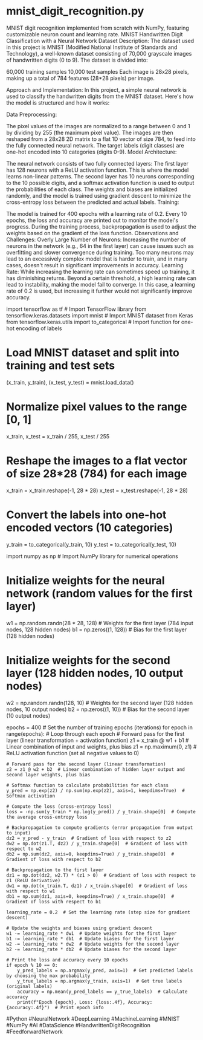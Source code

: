 # mnist_digit_recognition.py
MNIST digit recognition implemented from scratch with NumPy, featuring customizable neuron count and learning rate.
MNIST Handwritten Digit Classification with a Neural Network
Dataset Description:
The dataset used in this project is MNIST (Modified National Institute of Standards and Technology), a well-known dataset consisting of 70,000 grayscale images of handwritten digits (0 to 9). The dataset is divided into:

60,000 training samples
10,000 test samples
Each image is 28x28 pixels, making up a total of 784 features (28*28 pixels) per image.

Approach and Implementation:
In this project, a simple neural network is used to classify the handwritten digits from the MNIST dataset. Here's how the model is structured and how it works:

Data Preprocessing:

The pixel values of the images are normalized to a range between 0 and 1 by dividing by 255 (the maximum pixel value).
The images are then reshaped from a 28x28 2D matrix to a flat 1D vector of size 784, to feed into the fully connected neural network.
The target labels (digit classes) are one-hot encoded into 10 categories (digits 0-9).
Model Architecture:

The neural network consists of two fully connected layers:
The first layer has 128 neurons with a ReLU activation function. This is where the model learns non-linear patterns.
The second layer has 10 neurons corresponding to the 10 possible digits, and a softmax activation function is used to output the probabilities of each class.
The weights and biases are initialized randomly, and the model is trained using gradient descent to minimize the cross-entropy loss between the predicted and actual labels.
Training:

The model is trained for 400 epochs with a learning rate of 0.2. Every 10 epochs, the loss and accuracy are printed out to monitor the model's progress.
During the training process, backpropagation is used to adjust the weights based on the gradient of the loss function.
Observations and Challenges:
Overly Large Number of Neurons:
Increasing the number of neurons in the network (e.g., 64 in the first layer) can cause issues such as overfitting and slower convergence during training. Too many neurons may lead to an excessively complex model that is harder to train, and in many cases, doesn't result in significant improvements in accuracy.
Learning Rate:
While increasing the learning rate can sometimes speed up training, it has diminishing returns. Beyond a certain threshold, a high learning rate can lead to instability, making the model fail to converge. In this case, a learning rate of 0.2 is used, but increasing it further would not significantly improve accuracy.

import tensorflow as tf  # Import TensorFlow library
from tensorflow.keras.datasets import mnist  # Import MNIST dataset from Keras
from tensorflow.keras.utils import to_categorical  # Import function for one-hot encoding of labels

# Load MNIST dataset and split into training and test sets
(x_train, y_train), (x_test, y_test) = mnist.load_data()

# Normalize pixel values to the range [0, 1]
x_train, x_test = x_train / 255, x_test / 255

# Reshape the images to a flat vector of size 28*28 (784) for each image
x_train = x_train.reshape(-1, 28 * 28)
x_test = x_test.reshape(-1, 28 * 28)

# Convert the labels into one-hot encoded vectors (10 categories)
y_train = to_categorical(y_train, 10)
y_test = to_categorical(y_test, 10)

import numpy as np  # Import NumPy library for numerical operations

# Initialize weights for the neural network (random values for the first layer)
w1 = np.random.randn(28 * 28, 128)  # Weights for the first layer (784 input nodes, 128 hidden nodes)
b1 = np.zeros((1, 128))  # Bias for the first layer (128 hidden nodes)

# Initialize weights for the second layer (128 hidden nodes, 10 output nodes)
w2 = np.random.randn(128, 10)  # Weights for the second layer (128 hidden nodes, 10 output nodes)
b2 = np.zeros((1, 10))  # Bias for the second layer (10 output nodes)

epochs = 400  # Set the number of training epochs (iterations)
for epoch in range(epochs):  # Loop through each epoch
    # Forward pass for the first layer (linear transformation + activation function)
    z1 = x_train @ w1 + b1  # Linear combination of input and weights, plus bias
    z1 = np.maximum(0, z1)  # ReLU activation function (set all negative values to 0)

    # Forward pass for the second layer (linear transformation)
    z2 = z1 @ w2 + b2  # Linear combination of hidden layer output and second layer weights, plus bias

    # Softmax function to calculate probabilities for each class
    y_pred = np.exp(z2) / np.sum(np.exp(z2), axis=1, keepdims=True)  # Softmax activation

    # Compute the loss (cross-entropy loss)
    loss = -np.sum(y_train * np.log(y_pred)) / y_train.shape[0]  # Compute the average cross-entropy loss

    # Backpropagation to compute gradients (error propagation from output to input)
    dz2 = y_pred - y_train  # Gradient of loss with respect to z2
    dw2 = np.dot(z1.T, dz2) / y_train.shape[0]  # Gradient of loss with respect to w2
    db2 = np.sum(dz2, axis=0, keepdims=True) / y_train.shape[0]  # Gradient of loss with respect to b2

    # Backpropagation to the first layer
    dz1 = np.dot(dz2, w2.T) * (z1 > 0)  # Gradient of loss with respect to z1 (ReLU derivative)
    dw1 = np.dot(x_train.T, dz1) / x_train.shape[0]  # Gradient of loss with respect to w1
    db1 = np.sum(dz1, axis=0, keepdims=True) / x_train.shape[0]  # Gradient of loss with respect to b1

    learning_rate = 0.2  # Set the learning rate (step size for gradient descent)

    # Update the weights and biases using gradient descent
    w1 -= learning_rate * dw1  # Update weights for the first layer
    b1 -= learning_rate * db1  # Update biases for the first layer
    w2 -= learning_rate * dw2  # Update weights for the second layer
    b2 -= learning_rate * db2  # Update biases for the second layer

    # Print the loss and accuracy every 10 epochs
    if epoch % 10 == 0:
        y_pred_labels = np.argmax(y_pred, axis=1)  # Get predicted labels by choosing the max probability
        y_true_labels = np.argmax(y_train, axis=1)  # Get true labels (original labels)
        accuracy = np.mean(y_pred_labels == y_true_labels)  # Calculate accuracy
        print(f"Epoch {epoch}, Loss: {loss:.4f}, Accuracy: {accuracy:.4f}")  # Print epoch info




#Python 
#NeuralNetwork 
#DeepLearning 
#MachineLearning 
#MNIST 
#NumPy 
#AI 
#DataScience 
#HandwrittenDigitRecognition 
#FeedforwardNetwork
